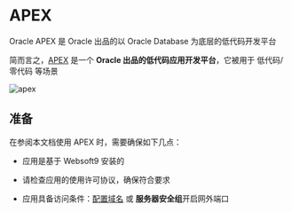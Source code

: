 # APEX

Oracle APEX 是 Oracle 出品的以 Oracle Database 为底层的低代码开发平台 

简而言之，[APEX](https://apex.oracle.com/) 是一个 **Oracle 出品的低代码应用开发平台**，它被用于 低代码/零代码  等场景


![apex](https://libs.websoft9.com/Websoft9/DocsPicture/zh/apex/apex-oracle-wordpress.png)


## 准备

在参阅本文档使用 APEX 时，需要确保如下几点：

- 应用是基于 Websoft9 安装的

- 请检查应用的使用许可协议，确保符合要求

- 应用具备访问条件：[配置域名](./guide/appsetdomain) 或 **服务器安全组**开启网外端口